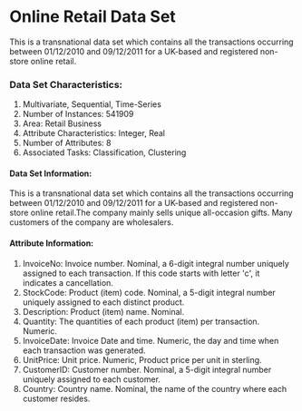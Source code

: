 # Online Retail Data Set 

This is a transnational data set which contains all the transactions occurring between 01/12/2010 and 09/12/2011 for a UK-based and registered non-store online retail.

### Data Set Characteristics:  

1. Multivariate, Sequential, Time-Series
2. Number of Instances: 541909
3. Area: Retail Business
4. Attribute Characteristics: Integer, Real
5. Number of Attributes: 8
6. Associated Tasks: Classification, Clustering


#### Data Set Information:

This is a transnational data set which contains all the transactions occurring between 01/12/2010 and 09/12/2011 for a UK-based and registered non-store online retail.The company mainly sells unique all-occasion gifts. Many customers of the company are wholesalers.


#### Attribute Information:

1. InvoiceNo: Invoice number. Nominal, a 6-digit integral number uniquely assigned to each transaction. If this code starts with letter 'c', it indicates a cancellation. 
2. StockCode: Product (item) code. Nominal, a 5-digit integral number uniquely assigned to each distinct product. 
3. Description: Product (item) name. Nominal. 
4. Quantity: The quantities of each product (item) per transaction. Numeric.	
5. InvoiceDate: Invoice Date and time. Numeric, the day and time when each transaction was generated. 
6. UnitPrice: Unit price. Numeric, Product price per unit in sterling. 
7. CustomerID: Customer number. Nominal, a 5-digit integral number uniquely assigned to each customer. 
8. Country: Country name. Nominal, the name of the country where each customer resides.